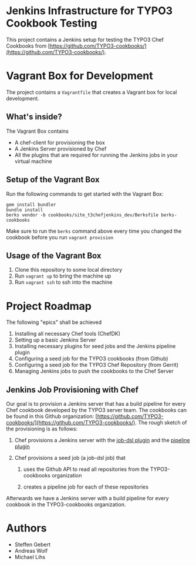 Jenkins Infrastructure for TYPO3 Cookbook Testing
=================================================

This project contains a Jenkins setup for testing the TYPO3 Chef Cookbooks from [https://github.com/TYPO3-cookbooks/](https://github.com/TYPO3-cookbooks/).



Vagrant Box for Development
===========================

The project contains a `Vagrantfile` that creates a Vagrant box for local development.


What's inside?
--------------

The Vagrant Box contains

* A chef-client for provisioning the box
* A Jenkins Server provisioned by Chef
* All the plugins that are required for running the Jenkins jobs in your virtual machine



Setup of the Vagrant Box
------------------------

Run the following commands to get started with the Vagrant Box:


    gem install bundler
    bundle install
    berks vendor -b cookbooks/site_t3chefjenkins_dev/Berksfile berks-cookbooks


Make sure to run the `berks` command above every time you changed the cookbook before you run `vagrant provision`


Usage of the Vagrant Box
------------------------

1. Clone this repository to some local directory
1. Run `vagrant up` to bring the machine up
1. Run `vagrant ssh` to ssh into the machine



Project Roadmap
===============

The following "epics" shall be achieved

1. Installing all necessary Chef tools (ChefDK)
1. Setting up a basic Jenkins Server
1. Installing necessary plugins for seed jobs and the Jenkins pipeline plugin
1. Configuring a seed job for the TYPO3 cookbooks (from Github)
1. Configuring a seed job for the TYPO3 Chef Repository (from Gerrit)
1. Managing Jenkins jobs to push the cookbooks to the Chef Server



Jenkins Job Provisioning with Chef
----------------------------------

Our goal is to provision a Jenkins server that has a build pipeline for every Chef cookbook developed by the TYPO3 server team. The cookbooks can be found in this Github organization: [https://github.com/TYPO3-cookbooks/](https://github.com/TYPO3-cookbooks/). The rough sketch of the provisioning is as follows:

1. Chef provisions a Jenkins server with the [job-dsl plugin](https://wiki.jenkins-ci.org/display/JENKINS/Job+DSL+Plugin) and the [pipeline plugin](https://wiki.jenkins-ci.org/display/JENKINS/Pipeline+Plugin)

1. Chef provisions a seed job (a job-dsl job) that

    1. uses the Github API to read all repositories from the TYPO3-cookbooks organization

    1. creates a pipeline job for each of these repositories

Afterwards we have a Jenkins server with a build pipeline for every cookbook in the TYPO3-cookbooks organization.



Authors
=======

* Steffen Gebert 
* Andreas Wolf
* Michael Lihs
